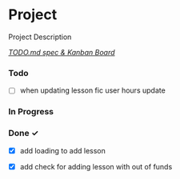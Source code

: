 # Project

Project Description

<em>[TODO.md spec & Kanban Board](https://bit.ly/3fCwKfM)</em>

### Todo

- [ ] when updating lesson fic user hours update  

### In Progress


### Done ✓

- [x] add loading to add lesson  
- [x] add check for adding lesson with out of funds  


